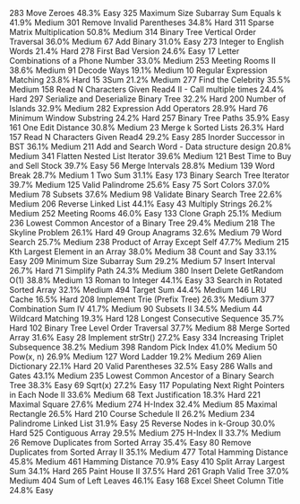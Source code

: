 283	Move Zeroes	48.3%	Easy
325	Maximum Size Subarray Sum Equals k 	41.9%	Medium
301	Remove Invalid Parentheses	34.8%	Hard
311	Sparse Matrix Multiplication 	50.8%	Medium
314	Binary Tree Vertical Order Traversal 	36.0%	Medium
67	Add Binary	31.0%	Easy
273	Integer to English Words	21.4%	Hard
278	First Bad Version	24.6%	Easy
17	Letter Combinations of a Phone Number	33.0%	Medium
253	Meeting Rooms II 	38.6%	Medium
91	Decode Ways	19.1%	Medium
10	Regular Expression Matching	23.8%	Hard
15	3Sum	21.2%	Medium
277	Find the Celebrity 	35.5%	Medium
158	Read N Characters Given Read4 II - Call multiple times 	24.4%	Hard
297	Serialize and Deserialize Binary Tree	32.2%	Hard
200	Number of Islands	32.9%	Medium
282	Expression Add Operators	28.9%	Hard
76	Minimum Window Substring	24.2%	Hard
257	Binary Tree Paths	35.9%	Easy
161	One Edit Distance 	30.8%	Medium
23	Merge k Sorted Lists	26.3%	Hard
157	Read N Characters Given Read4 	29.2%	Easy
285	Inorder Successor in BST 	36.1%	Medium
211	Add and Search Word - Data structure design	20.8%	Medium
341	Flatten Nested List Iterator	39.6%	Medium
121	Best Time to Buy and Sell Stock	39.7%	Easy
56	Merge Intervals	28.8%	Medium
139	Word Break	28.7%	Medium
1	Two Sum	31.1%	Easy
173	Binary Search Tree Iterator	39.7%	Medium
125	Valid Palindrome	25.6%	Easy
75	Sort Colors	37.0%	Medium
78	Subsets	37.6%	Medium
98	Validate Binary Search Tree	22.6%	Medium
206	Reverse Linked List	44.1%	Easy
43	Multiply Strings	26.2%	Medium
252	Meeting Rooms 	46.0%	Easy
133	Clone Graph	25.1%	Medium
236	Lowest Common Ancestor of a Binary Tree	29.4%	Medium
218	The Skyline Problem	26.1%	Hard
49	Group Anagrams	32.6%	Medium
79	Word Search	25.7%	Medium
238	Product of Array Except Self	47.7%	Medium
215	Kth Largest Element in an Array	38.0%	Medium
38	Count and Say	33.1%	Easy
209	Minimum Size Subarray Sum	29.2%	Medium
57	Insert Interval	26.7%	Hard
71	Simplify Path	24.3%	Medium
380	Insert Delete GetRandom O(1)	38.8%	Medium
13	Roman to Integer	44.1%	Easy
33	Search in Rotated Sorted Array	32.1%	Medium
494	Target Sum	44.4%	Medium
146	LRU Cache	16.5%	Hard
208	Implement Trie (Prefix Tree)	26.3%	Medium
377	Combination Sum IV	41.7%	Medium
90	Subsets II	34.5%	Medium
44	Wildcard Matching	19.3%	Hard
128	Longest Consecutive Sequence	35.7%	Hard
102	Binary Tree Level Order Traversal	37.7%	Medium
88	Merge Sorted Array	31.6%	Easy
28	Implement strStr()	27.2%	Easy
334	Increasing Triplet Subsequence	38.2%	Medium
398	Random Pick Index	41.0%	Medium
50	Pow(x, n)	26.9%	Medium
127	Word Ladder	19.2%	Medium
269	Alien Dictionary 	22.1%	Hard
20	Valid Parentheses	32.5%	Easy
286	Walls and Gates 	43.1%	Medium
235	Lowest Common Ancestor of a Binary Search Tree	38.3%	Easy
69	Sqrt(x)	27.2%	Easy
117	Populating Next Right Pointers in Each Node II	33.6%	Medium
68	Text Justification	18.3%	Hard
221	Maximal Square	27.6%	Medium
274	H-Index	32.4%	Medium
85	Maximal Rectangle	26.5%	Hard
210	Course Schedule II	26.2%	Medium
234	Palindrome Linked List	31.9%	Easy
25	Reverse Nodes in k-Group	30.0%	Hard
525	Contiguous Array	29.5%	Medium
275	H-Index II	33.7%	Medium
26	Remove Duplicates from Sorted Array	35.4%	Easy
80	Remove Duplicates from Sorted Array II	35.1%	Medium
477	Total Hamming Distance	45.8%	Medium
461	Hamming Distance	70.9%	Easy
410	Split Array Largest Sum	34.1%	Hard
265	Paint House II 	37.5%	Hard
261	Graph Valid Tree 	37.0%	Medium
404	Sum of Left Leaves	46.1%	Easy
168	Excel Sheet Column Title	24.8%	Easy